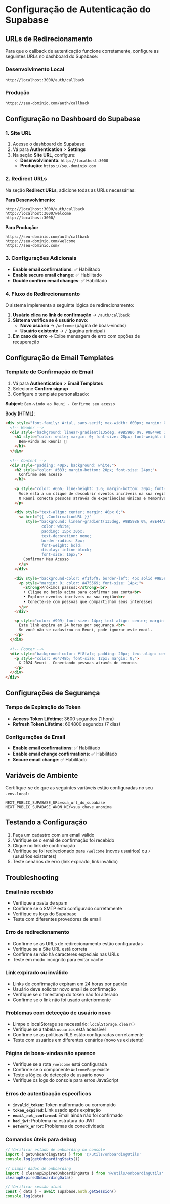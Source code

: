 # Configuração de Autenticação do Supabase

## URLs de Redirecionamento

Para que o callback de autenticação funcione corretamente, configure as seguintes URLs no dashboard do Supabase:

### Desenvolvimento Local
```
http://localhost:3000/auth/callback
```

### Produção
```
https://seu-dominio.com/auth/callback
```

## Configuração no Dashboard do Supabase

### 1. Site URL
1. Acesse o dashboard do Supabase
2. Vá para **Authentication** > **Settings**
3. Na seção **Site URL**, configure:
   - **Desenvolvimento**: `http://localhost:3000`
   - **Produção**: `https://seu-dominio.com`

### 2. Redirect URLs
Na seção **Redirect URLs**, adicione todas as URLs necessárias:

**Para Desenvolvimento:**
```
http://localhost:3000/auth/callback
http://localhost:3000/welcome
http://localhost:3000/
```

**Para Produção:**
```
https://seu-dominio.com/auth/callback
https://seu-dominio.com/welcome
https://seu-dominio.com/
```

### 3. Configurações Adicionais
- **Enable email confirmations**: ✅ Habilitado
- **Enable secure email change**: ✅ Habilitado
- **Double confirm email changes**: ✅ Habilitado

### 4. Fluxo de Redirecionamento
O sistema implementa a seguinte lógica de redirecionamento:

1. **Usuário clica no link de confirmação** → `/auth/callback`
2. **Sistema verifica se é usuário novo**:
   - **Novo usuário** → `/welcome` (página de boas-vindas)
   - **Usuário existente** → `/` (página principal)
3. **Em caso de erro** → Exibe mensagem de erro com opções de recuperação

## Configuração de Email Templates

### Template de Confirmação de Email

1. Vá para **Authentication** > **Email Templates**
2. Selecione **Confirm signup**
3. Configure o template personalizado:

**Subject**: `Bem-vindo ao Reuni - Confirme seu acesso`

**Body (HTML)**:
```html
<div style="font-family: Arial, sans-serif; max-width: 600px; margin: 0 auto; background-color: #f8fafc;">
  <!-- Header -->
  <div style="background: linear-gradient(135deg, #9B59B6 0%, #8E44AD 100%); padding: 40px; text-align: center;">
    <h1 style="color: white; margin: 0; font-size: 28px; font-weight: bold;">
      Bem-vindo ao Reuni! 🎉
    </h1>
  </div>
  
  <!-- Content -->
  <div style="padding: 40px; background: white;">
    <h2 style="color: #333; margin-bottom: 20px; font-size: 24px;">
      Confirme seu acesso
    </h2>
    
    <p style="color: #666; line-height: 1.6; margin-bottom: 30px; font-size: 16px;">
      Você está a um clique de descobrir eventos incríveis na sua região! 
      O Reuni conecta pessoas através de experiências únicas e memoráveis.
    </p>
    
    <div style="text-align: center; margin: 40px 0;">
      <a href="{{ .ConfirmationURL }}" 
         style="background: linear-gradient(135deg, #9B59B6 0%, #8E44AD 100%); 
                color: white; 
                padding: 15px 30px; 
                text-decoration: none; 
                border-radius: 8px; 
                font-weight: bold; 
                display: inline-block;
                font-size: 16px;">
        Confirmar Meu Acesso
      </a>
    </div>
    
    <div style="background-color: #f1f5f9; border-left: 4px solid #9B59B6; padding: 20px; margin: 30px 0;">
      <p style="margin: 0; color: #475569; font-size: 14px;">
        <strong>Próximos passos:</strong><br>
        • Clique no botão acima para confirmar sua conta<br>
        • Explore eventos incríveis na sua região<br>
        • Conecte-se com pessoas que compartilham seus interesses
      </p>
    </div>
    
    <p style="color: #999; font-size: 14px; text-align: center; margin-top: 40px;">
      Este link expira em 24 horas por segurança.<br>
      Se você não se cadastrou no Reuni, pode ignorar este email.
    </p>
  </div>
  
  <!-- Footer -->
  <div style="background-color: #f8fafc; padding: 20px; text-align: center; border-top: 1px solid #e2e8f0;">
    <p style="color: #64748b; font-size: 12px; margin: 0;">
      © 2024 Reuni - Conectando pessoas através de eventos
    </p>
  </div>
</div>
```

## Configurações de Segurança

### Tempo de Expiração do Token
- **Access Token Lifetime**: 3600 segundos (1 hora)
- **Refresh Token Lifetime**: 604800 segundos (7 dias)

### Configurações de Email
- **Enable email confirmations**: ✅ Habilitado
- **Enable email change confirmations**: ✅ Habilitado
- **Secure email change**: ✅ Habilitado

## Variáveis de Ambiente

Certifique-se de que as seguintes variáveis estão configuradas no seu `.env.local`:

```env
NEXT_PUBLIC_SUPABASE_URL=sua_url_do_supabase
NEXT_PUBLIC_SUPABASE_ANON_KEY=sua_chave_anonima
```

## Testando a Configuração

1. Faça um cadastro com um email válido
2. Verifique se o email de confirmação foi recebido
3. Clique no link de confirmação
4. Verifique se foi redirecionado para `/welcome` (novos usuários) ou `/` (usuários existentes)
5. Teste cenários de erro (link expirado, link inválido)

## Troubleshooting

### Email não recebido
- Verifique a pasta de spam
- Confirme se o SMTP está configurado corretamente
- Verifique os logs do Supabase
- Teste com diferentes provedores de email

### Erro de redirecionamento
- Confirme se as URLs de redirecionamento estão configuradas
- Verifique se a Site URL está correta
- Confirme se não há caracteres especiais nas URLs
- Teste em modo incógnito para evitar cache

### Link expirado ou inválido
- Links de confirmação expiram em 24 horas por padrão
- Usuário deve solicitar novo email de confirmação
- Verifique se o timestamp do token não foi alterado
- Confirme se o link não foi usado anteriormente

### Problemas com detecção de usuário novo
- Limpe o localStorage se necessário: `localStorage.clear()`
- Verifique se a tabela `usuarios` está acessível
- Confirme se as políticas RLS estão configuradas corretamente
- Teste com usuários em diferentes cenários (novo vs existente)

### Página de boas-vindas não aparece
- Verifique se a rota `/welcome` está configurada
- Confirme se o componente `WelcomePage` existe
- Teste a lógica de detecção de usuário novo
- Verifique os logs do console para erros JavaScript

### Erros de autenticação específicos
- **`invalid_token`**: Token malformado ou corrompido
- **`token_expired`**: Link usado após expiração
- **`email_not_confirmed`**: Email ainda não foi confirmado
- **`bad_jwt`**: Problema na estrutura do JWT
- **`network_error`**: Problemas de conectividade

### Comandos úteis para debug
```javascript
// Verificar estado de onboarding no console
import { getOnboardingStats } from '@/utils/onboardingUtils'
console.log(getOnboardingStats())

// Limpar dados de onboarding
import { cleanupExpiredOnboardingData } from '@/utils/onboardingUtils'
cleanupExpiredOnboardingData()

// Verificar sessão atual
const { data } = await supabase.auth.getSession()
console.log(data)
```